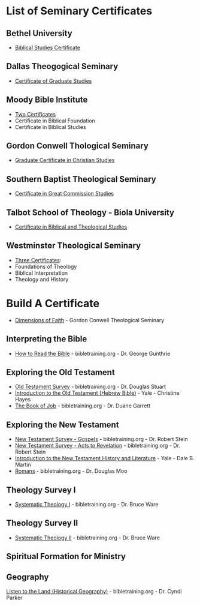 # List of Seminary Certificates

## Bethel University

* [Biblical Studies Certificate](https://www.bethel.edu/seminary/academics/certificates/biblical-studies/)

## Dallas Theogogical Seminary

* [Certificate of Graduate Studies](https://www.dts.edu/academics/degrees-programs/certificate-of-graduate-studies/#curriculum)

## Moody Bible Institute

* [Two Certificates](https://www.moody.edu/academics/grad-certificates/)
* Certificate in Biblical Foundation
* Certificate in Biblical Studies

## Gordon Conwell Thological Seminary

* [Graduate Certificate in Christian Studies](https://www.gordonconwell.edu/degrees/graduate-certificates/christian-studies/)

## Southern Baptist Theological Seminary

* [Certificate in Great Commission Studies](https://www.sbts.edu/academics/programs/online-graduate-certificate/)

## Talbot School of Theology - Biola University

* [Certificate in Biblical and Theological Studies](https://www.biola.edu/degrees/g/biblical-and-theological-studies-certificate)

## Westminster Theological Seminary

* [Three Certificates](https://www.wts.edu/programs/tsc?gclid=Cj0KCQjwt-6LBhDlARIsAIPRQcJ_2wA7XC-zg2va-20xSPhtZPYUT_oFQJv0Pr7vgTJxp0yQzv5jNMkaAtRdEALw_wcB):
* Foundations of Theology
* Biblical Interpretation
* Theology and History

# Build A Certificate

* [Dimensions of Faith](https://www.gordonconwell.edu/dimensions-of-the-faith/) - Gordon Conwell Theological Seminary

## Interpreting the Bible
* [How to Read the Bible](https://www.biblicaltraining.org/read-bible/george-guthrie) - bibletraining.org - Dr. George Gunthrie

## Exploring the Old Testament
* [Old Testament Survey](https://www.biblicaltraining.org/old-testament-survey/douglas-stuart?page=1) - bibletraining.org - Dr. Douglas Stuart
* [Introduction to the Old Testament (Hebrew Bible)](https://oyc.yale.edu/NODE/241) - Yale - Christine Hayes
* [The Book of Job](https://www.biblicaltraining.org/book-of-job/duane-garrett) - bibletraining.org - Dr. Duane Garrett

## Exploring the New Testament
* [New Testament Survey - Gospels](https://www.biblicaltraining.org/new-testament-survey-1/robert-stein) - bibletraining.org - Dr. Robert Stein
* [New Testament Survey - Acts to Revelation](https://www.biblicaltraining.org/new-testament-survey-2/robert-stein) - bibletraining.org - Dr. Robert Stein
* [Introduction to the New Testament History and Literature](https://oyc.yale.edu/NODE/246) - Yale - Dale B. Martin
* [Romans](https://www.biblicaltraining.org/romans/douglas_moo) - bibletraining.org - Dr. Douglas Moo

## Theology Survey I
* [Systematic Theology I](https://www.biblicaltraining.org/systematic-theology-1/bruce-ware) - bibletraining.org - Dr. Bruce Ware

## Theology Survey II
* [Systematic Theology II](https://www.biblicaltraining.org/systematic-theology-2/bruce-ware) - bibletraining.org - Dr. Bruce Ware

## Spiritual Formation for Ministry

## Geography
[Listen to the Land (Historical Geography)](https://www.biblicaltraining.org/listen-land/cyndi-parker) - bibletraining.org - Dr. Cyndi Parker
